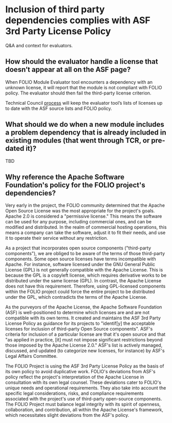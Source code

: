 # Inclusion of third party dependencies complies with ASF 3rd Party License Policy

Q&A and context for evaluators.

## How should the evaluator handle a license that doesn’t appear at all on the ASF page?

When FOLIO Module Evaluator tool encounters a dependency with an unknown license, it will report that the module is not compliant with FOLIO policy.  The evaluator should then fail the third-party license criterion.

Technical Council [process](https://github.com/folio-org/tc-module-eval/blob/master/LICENSE_LIST_MANAGEMENT.md) will keep the evaluator tool’s lists of licenses up to date with the ASF source lists and FOLIO policy.

## What should we do when a new module includes a problem dependency that is already included in existing modules (that went through TCR, or pre-dated it)?

TBD

## Why reference the Apache Software Foundation's policy for the FOLIO project's dependencies?

Very early in the project, the FOLIO community determined that the Apache Open Source License was the most appropriate for the project's goals. Apache 2.0 is considered a "permissive license." This means the software can be used for any purpose, including commercial ones, and can be modified and distributed. In the realm of commercial hosting operations, this means a company can take the software, adjust it to fit their needs, and use it to operate their service without any restriction.

As a project that incorporates open source components ("third-party components"), we are obliged to be aware of the terms of those third-party components. Some open source licenses have terms incompatible with Apache. For instance, software licensed under the GNU General Public License (GPL) is not generally compatible with the Apache License. This is because the GPL is a copyleft license, which requires derivative works to be distributed under the same license (GPL). In contrast, the Apache License does not have this requirement. Therefore, using GPL-licensed components within the FOLIO project could force the entire project to be distributed under the GPL, which contradicts the terms of the Apache License.

As the purveyors of the Apache License, the Apache Software Foundation (ASF) is well-positioned to determine which licenses are and are not compatible with its own terms. It created and maintains the ASF 3rd Party License Policy as guidance for its projects to "identif[y] the acceptable licenses for inclusion of third-party Open Source components". ASF's criteria for inclusion of a particular license are that it's open source and that "as applied in practice, [it] must not impose significant restrictions beyond those imposed by the Apache License 2.0." ASF's list is actively managed, discussed, and updated (to categorize new licenses, for instance) by ASF's Legal Affairs Committee. 

The FOLIO Project is using the ASF 3rd Party License Policy as the basis of its own policy to avoid duplicative work. FOLIO's deviations from ASF's policy reflect the project's interpretation of the Apache License in consultation with its own legal counsel. These deviations cater to FOLIO's unique needs and operational requirements. They also take into account the specific legal considerations, risks, and compliance requirements associated with the project's use of third-party open-source components. The FOLIO Project must balance legal integrity with its spirit of openness, collaboration, and contribution, all within the Apache License's framework, which necessitates slight deviations from the ASF's policy.


